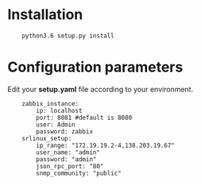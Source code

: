 # Installation

        python3.6 setup.py install

# Configuration parameters

Edit your <b>setup.yaml</b> file according to your environment.

        zabbix_instance:
            ip: localhost 
            port: 8081 #default is 8080
            user: Admin
            password: zabbix
        srlinux_setup:
            ip_range: "172.19.19.2-4,138.203.19.67"
            user_name: "admin"
            password: "admin"
            json_rpc_port: "80"
            snmp_community: "public"